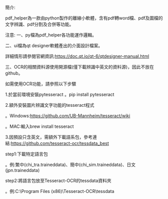 簡介:

pdf_helper為一款由python製作的離線小軟體，含有pdf轉word檔、pdf及圖檔的文字辨識、pdf分割及合併等功能。

注意:
一、py檔為pdf_helper各功能運作邏輯。

二、ui檔為qt designer軟體產出的介面設計檔案。

詳細情形請參閱官網資訊:https://doc.qt.io/qt-6/qtdesigner-manual.html

三、OCR的相關資料源使用開源檔(僅下載辨識中英文的資料源)，因此不放在github。

如需使用OCR功能，請參照以下步驟

1.於當前環境安裝pytesseract
。pip install pytesseract

2.額外安裝圖片辨識文字功能的tesseract程式

。Windows:https://github.com/UB-Mannheim/tesseract/wiki

。MAC:輸入brew install tesseract

3.因預設只含英文，需額外下載語系包，參考連結:https://github.com/tesseract-ocr/tessdata_best

step1:下載特定語言包

。例:繁中(chi_tra.traineddata)、簡中(chi_sim.traineddata)、日文(jpn.traineddata)

step2:將語言包放至Tesseract-OCR的tessdata資料夾

。例:C:\Program Files (x86)\Tesseract-OCR\tessdata
